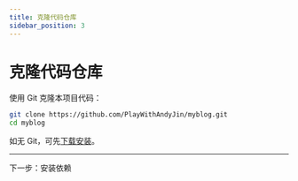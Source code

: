 ```yaml
---
title: 克隆代码仓库
sidebar_position: 3
---
```


# 克隆代码仓库

使用 Git 克隆本项目代码：

```bash
git clone https://github.com/PlayWithAndyJin/myblog.git
cd myblog
```

如无 Git，可先[下载安装](https://git-scm.com/downloads)。

---

下一步：安装依赖 